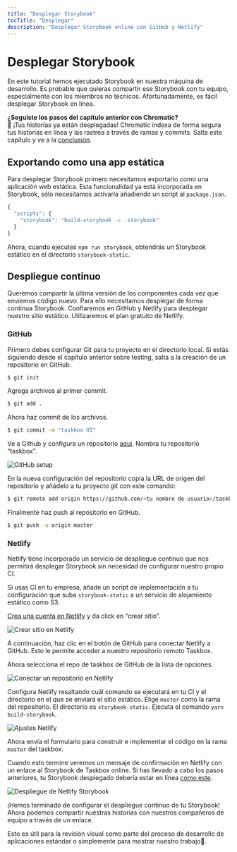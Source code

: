 ```yaml
---
title: "Desplegar Storybook"
tocTitle: "Desplegar"
description: "Desplegar Storybook online con GitHub y Netlify"
---
```


# Desplegar Storybook

En este tutorial hemos ejecutado Storybook en nuestra máquina de desarrollo. Es probable que quieras compartir ese Storybook con tu equipo, especialmente con los miembros no técnicos. Afortunadamente, es fácil desplegar Storybook en línea.

<div class="aside">
<strong>¿Seguiste los pasos del capítulo anterior con Chromatic?</strong>
<br/>
🎉 ¡Tus historias ya están desplegadas! Chromatic indexa de forma segura tus historias en línea y las rastrea a través de ramas y commits. Salta este capítulo y ve a la <a href="/conclusion">conclusión</a>.
</div>

## Exportando como una app estática

Para desplegar Storybook primero necesitamos exportarlo como una aplicación web estática. Esta funcionalidad ya está incorporada en Storybook, sólo necesitamos activarla añadiendo un script al `package.json`.

```javascript
{
  "scripts": {
    "storybook": "build-storybook -c .storybook"
  }
}
```

Ahora, cuando ejecutes `npm run storybook`, obtendrás un Storybook estático en el directorio `storybook-static`.

## Despliegue continuo

Queremos compartir la última versión de los componentes cada vez que enviemos código nuevo. Para ello necesitamos desplegar de forma continua Storybook. Confiaremos en GitHub y Netlify para desplegar nuestro sitio estático. Utilizaremos el plan gratuito de Netlify.

### GitHub

Primero debes configurar Git para tu proyecto en el directorio local. Si estás siguiendo desde el capítulo anterior sobre testing, salta a la creación de un repositorio en GitHub.

```bash
$ git init
```

Agrega archivos al primer commit.

```bash
$ git add .
```

Ahora haz commit de los archivos.

```bash
$ git commit -m "taskbox UI"
```

Ve a Github y configura un repositorio [aquí](https://github.com/new). Nombra tu repositorio “taskbox”.

![GitHub setup](/github-create-taskbox.png)

En la nueva configuración del repositorio copia la URL de origen del repositorio y añádelo a tu proyecto git con este comando:

```bash
$ git remote add origin https://github.com/<tu nombre de usuario>/taskbox.git
```

Finalmente haz push al repositorio en GitHub.

```bash
$ git push -u origin master
```

### Netlify

Netlify tiene incorporado un servicio de despliegue continuo que nos permitirá desplegar Storybook sin necesidad de configurar nuestro propio CI.

<div class="aside">
Si usas CI en tu empresa, añade un script de implementación a tu configuración que suba <code>storybook-static</code> a un servicio de alojamiento estático como S3.
</div>

[Crea una cuenta en Netlify](https://app.netlify.com/start) y da click en “crear sitio”.

![Crear sitio en Netlify](/netlify-create-site.png)

A continuación, haz clic en el botón de GitHub para conectar Netlify a GitHub. Esto le permite acceder a nuestro repositorio remoto Taskbox.

Ahora selecciona el repo de taskbox de GitHub de la lista de opciones.

![Conectar un repositorio en Netlify](/netlify-account-picker.png)

Configura Netlify resaltando cuál comando se ejecutará en tu CI y el directorio en el que se enviará el sitio estático. Elige `master` como la rama del repositorio. El directorio es `storybook-static`. Ejecuta el comando `yarn build-storybook`.

![Ajustes Netlify](/netlify-settings.png)

Ahora envía el formulario para construir e implementar el código en la rama `master` del taskbox.

Cuando esto termine veremos un mensaje de confirmación en Netlify con un enlace al Storybook de Taskbox online. Si has llevado a cabo los pasos anteriores, tu Storybook desplegado debería estar en línea [como este](https://clever-banach-415c03.netlify.com/).

![Despliegue de Netlify Storybook](/netlify-storybook-deploy.png)

¡Hemos terminado de configurar el despliegue continuo de tu Storybook! Ahora podemos compartir nuestras historias con nuestros compañeros de equipo a través de un enlace.

Esto es útil para la revisión visual como parte del proceso de desarrollo de aplicaciones estándar o simplemente para mostrar nuestro trabajo💅.
